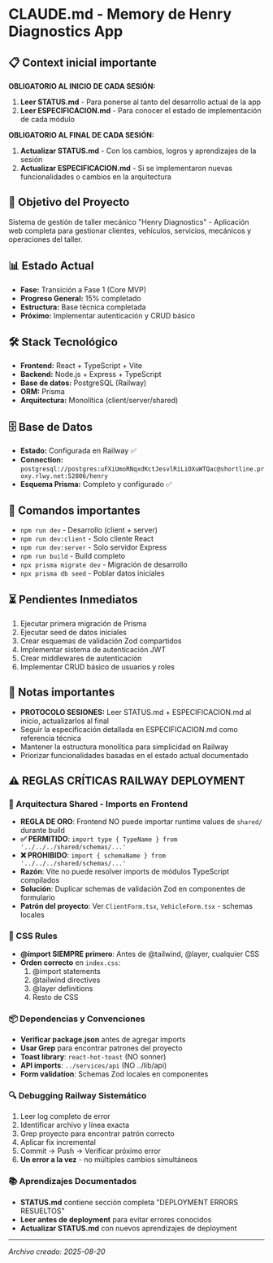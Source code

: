 # CLAUDE.md - Memory de Henry Diagnostics App

## 📋 Context inicial importante
**OBLIGATORIO AL INICIO DE CADA SESIÓN:**
1. **Leer STATUS.md** - Para ponerse al tanto del desarrollo actual de la app
2. **Leer ESPECIFICACION.md** - Para conocer el estado de implementación de cada módulo

**OBLIGATORIO AL FINAL DE CADA SESIÓN:**
1. **Actualizar STATUS.md** - Con los cambios, logros y aprendizajes de la sesión
2. **Actualizar ESPECIFICACION.md** - Si se implementaron nuevas funcionalidades o cambios en la arquitectura

## 🎯 Objetivo del Proyecto
Sistema de gestión de taller mecánico "Henry Diagnostics" - Aplicación web completa para gestionar clientes, vehículos, servicios, mecánicos y operaciones del taller.

## 📊 Estado Actual
- **Fase:** Transición a Fase 1 (Core MVP)
- **Progreso General:** 15% completado
- **Estructura:** Base técnica completada
- **Próximo:** Implementar autenticación y CRUD básico

## 🛠️ Stack Tecnológico
- **Frontend:** React + TypeScript + Vite
- **Backend:** Node.js + Express + TypeScript
- **Base de datos:** PostgreSQL (Railway)
- **ORM:** Prisma
- **Arquitectura:** Monolítica (client/server/shared)

## 🗄️ Base de Datos
- **Estado:** Configurada en Railway ✅
- **Connection:** `postgresql://postgres:uFXiUmoRNqxdKctJesvlRiLiOXuWTQac@shortline.proxy.rlwy.net:52806/henry`
- **Esquema Prisma:** Completo y configurado ✅

## 🚀 Comandos importantes
- `npm run dev` - Desarrollo (client + server)
- `npm run dev:client` - Solo cliente React
- `npm run dev:server` - Solo servidor Express
- `npm run build` - Build completo
- `npx prisma migrate dev` - Migración de desarrollo
- `npx prisma db seed` - Poblar datos iniciales

## ⏳ Pendientes Inmediatos
1. Ejecutar primera migración de Prisma
2. Ejecutar seed de datos iniciales
3. Crear esquemas de validación Zod compartidos
4. Implementar sistema de autenticación JWT
5. Crear middlewares de autenticación
6. Implementar CRUD básico de usuarios y roles

## 📝 Notas importantes
- **PROTOCOLO SESIONES:** Leer STATUS.md + ESPECIFICACION.md al inicio, actualizarlos al final
- Seguir la especificación detallada en ESPECIFICACION.md como referencia técnica
- Mantener la estructura monolítica para simplicidad en Railway
- Priorizar funcionalidades basadas en el estado actual documentado

## ⚠️ REGLAS CRÍTICAS RAILWAY DEPLOYMENT

### 🚨 Arquitectura Shared - Imports en Frontend
- **REGLA DE ORO**: Frontend NO puede importar runtime values de `shared/` durante build
- **✅ PERMITIDO**: `import type { TypeName } from '../../../shared/schemas/...'`
- **❌ PROHIBIDO**: `import { schemaName } from '../../../shared/schemas/...'`
- **Razón**: Vite no puede resolver imports de módulos TypeScript compilados
- **Solución**: Duplicar schemas de validación Zod en componentes de formulario
- **Patrón del proyecto**: Ver `ClientForm.tsx`, `VehicleForm.tsx` - schemas locales

### 🎨 CSS Rules
- **@import SIEMPRE primero**: Antes de @tailwind, @layer, cualquier CSS
- **Orden correcto** en `index.css`:
  1. @import statements
  2. @tailwind directives
  3. @layer definitions
  4. Resto de CSS

### 📦 Dependencias y Convenciones
- **Verificar package.json** antes de agregar imports
- **Usar Grep** para encontrar patrones del proyecto
- **Toast library**: `react-hot-toast` (NO sonner)
- **API imports**: `../services/api` (NO ../lib/api)
- **Form validation**: Schemas Zod locales en componentes

### 🔍 Debugging Railway Sistemático
1. Leer log completo de error
2. Identificar archivo y línea exacta
3. Grep proyecto para encontrar patrón correcto
4. Aplicar fix incremental
5. Commit → Push → Verificar próximo error
6. **Un error a la vez** - no múltiples cambios simultáneos

### 📚 Aprendizajes Documentados
- **STATUS.md** contiene sección completa "DEPLOYMENT ERRORS RESUELTOS"
- **Leer antes de deployment** para evitar errores conocidos
- **Actualizar STATUS.md** con nuevos aprendizajes de deployment

---
*Archivo creado: 2025-08-20*